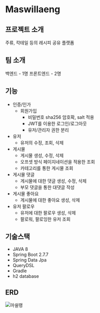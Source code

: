 # Maswillaeng

## 프로젝트 소개
주류, 칵테일 등의 레시피 공유 플랫폼

## 팀 소개
백엔드 - 1명
프론트엔드 - 2명

## 기능
- 인증/인가
  - 회원가입
    - 비밀번호 sha256 암호확, salt 적용
    - JWT를 이용한 로그인/로그아웃
    - 유저/관리자 권한 분리
- 유저
  - 유저의 수정, 조회, 삭제
- 게시물
  - 게시물 생성, 수정, 삭제
  - 오프셋 방식 페이지네이션을 적용한 조회
  - 카테고리를 통한 게시물 조회
- 게시물 댓글
  - 게시물에 대한 댓글 생성, 수정, 삭제
  - 부모 댓글을 통한 대댓글 작성
- 게시물 좋아요
  - 게시물에 대한 좋아요 생성, 삭제
- 유저 팔로우
  - 유저에 대한 팔로우 생성, 삭제
  - 팔로워, 팔로잉한 유저 조회

기술스택
---
- JAVA 8
- Spring Boot 2.7.7
- Spring Data Jpa
- QueryDSL
- Gradle
- h2 database

ERD
---
![마쉴랭](https://github.com/oeyh98/Maswillaeng/assets/79851895/26721342-98dc-48d0-8f9a-1dfeead7342b)


